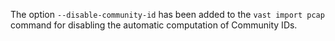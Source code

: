 The option `--disable-community-id` has been added to the `vast import pcap`
command for disabling the automatic computation of Community IDs.
